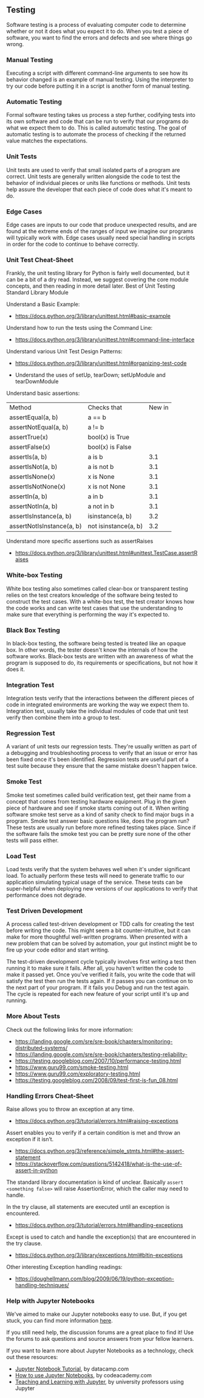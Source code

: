 ## Testing

Software testing is a process of evaluating computer code to determine whether or not it does what you expect it to do. When you test a piece of software, you want to find the errors and defects and see where things go wrong.

### Manual Testing
Executing a script with different command-line arguments to see how its behavior changed is an example of manual testing. Using the interpreter to try our code before putting it in a script is another form of manual testing.

### Automatic Testing
Formal software testing takes us process a step further, codifying tests into its own software and code that can be run to verify that our programs do what we expect them to do. This is called automatic testing. The goal of automatic testing is to automate the process of checking if the returned value matches the expectations.

### Unit Tests
Unit tests are used to verify that small isolated parts of a program are correct. Unit tests are generally written alongside the code to test the behavior of individual pieces or units like functions or methods. Unit tests help assure the developer that each piece of code does what it's meant to do.

### Edge Cases 
Edge cases are inputs to our code that produce unexpected results, and are found at the extreme ends of the ranges of input we imagine our programs will typically work with. Edge cases usually need special handling in scripts in order for the code to continue to behave correctly.

### Unit Test Cheat-Sheet

Frankly, the unit testing library for Python is fairly well documented, but it can be a bit of a dry read. Instead, we suggest covering the core module concepts, and then reading in more detail later.
Best of Unit Testing Standard Library Module

Understand a Basic Example:

- https://docs.python.org/3/library/unittest.html#basic-example

Understand how to run the tests using the Command Line:

- https://docs.python.org/3/library/unittest.html#command-line-interface

Understand various Unit Test Design Patterns:

- https://docs.python.org/3/library/unittest.html#organizing-test-code

- Understand the uses of setUp, tearDown; setUpModule and tearDownModule

Understand basic assertions:

|  |  |  |
|--|--|--|
|Method|Checks that|New in |
|assertEqual(a, b)|	a == b|	|
|assertNotEqual(a, b)|	a != b|	|
|assertTrue(x)|	bool(x) is True|	|
|assertFalse(x)|	bool(x) is False|	|
|assertIs(a, b)|	a is b|	3.1|
|assertIsNot(a, b)|	a is not b|	3.1|
|assertIsNone(x)|	x is None|	3.1|
|assertIsNotNone(x)|	x is not None|	3.1|
|assertIn(a, b)|	a in b|	3.1|
|assertNotIn(a, b)|	a not in b|	3.1|
|assertIsInstance(a, b)|	isinstance(a, b)|	3.2|
|assertNotIsInstance(a, b)|	not isinstance(a, b)|	3.2|

Understand more specific assertions such as assertRaises

- https://docs.python.org/3/library/unittest.html#unittest.TestCase.assertRaises

### White-box Testing 
White box testing also sometimes called clear-box or transparent testing relies on the test creators knowledge of the software being tested to construct the test cases. With a white-box test, the test creator knows how the code works and can write test cases that use the understanding to make sure that everything is performing the way it's expected to. 

### Black Box Testing
In black-box testing, the software being tested is treated like an opaque box. In other words, the tester doesn't know the internals of how the software works. Black-box tests are written with an awareness of what the program is supposed to do, its requirements or specifications, but not how it does it.

### Integration Test
Integration tests verify that the interactions between the different pieces of code in integrated environments are working the way we expect them to. Integration test, usually take the individual modules of code that unit test verify then combine them into a group to test.

### Regression Test
A variant of unit tests our regression tests. They're usually written as part of a debugging and troubleshooting process to verify that an issue or error has been fixed once it's been identified. Regression tests are useful part of a test suite because they ensure that the same mistake doesn't happen twice.

### Smoke Test
Smoke test sometimes called build verification test, get their name from a concept that comes from testing hardware equipment. Plug in the given piece of hardware and see if smoke starts coming out of it. When writing software smoke test serve as a kind of sanity check to find major bugs in a program. Smoke test answer basic questions like, does the program run? These tests are usually run before more refined testing takes place. Since if the software fails the smoke test you can be pretty sure none of the other tests will pass either.

### Load Test
Load tests verify that the system behaves well when it's under significant load. To actually perform these tests will need to generate traffic to our application simulating typical usage of the service. These tests can be super-helpful when deploying new versions of our applications to verify that performance does not degrade.

### Test Driven Development
A process called test-driven development or TDD calls for creating the test before writing the code. This might seem a bit counter-intuitive, but it can make for more thoughtful well-written programs. When presented with a new problem that can be solved by automation, your gut instinct might be to fire up your code editor and start writing.

The test-driven development cycle typically involves first writing a test then running it to make sure it fails. After all, you haven't written the code to make it passed yet. Once you've verified it fails, you write the code that will satisfy the test then run the tests again. If it passes you can continue on to the next part of your program. If it fails you Debug and run the test again. The cycle is repeated for each new feature of your script until it's up and running.

### More About Tests

Check out the following links for more information:

- https://landing.google.com/sre/sre-book/chapters/monitoring-distributed-systems/
- https://landing.google.com/sre/sre-book/chapters/testing-reliability- 
- https://testing.googleblog.com/2007/10/performance-testing.html
- https://www.guru99.com/smoke-testing.html
- https://www.guru99.com/exploratory-testing.html
- https://testing.googleblog.com/2008/09/test-first-is-fun_08.html

### Handling Errors Cheat-Sheet

Raise allows you to throw an exception at any time.

- https://docs.python.org/3/tutorial/errors.html#raising-exceptions

Assert enables you to verify if a certain condition is met and throw an exception if it isn’t.

- https://docs.python.org/3/reference/simple_stmts.html#the-assert-statement
- https://stackoverflow.com/questions/5142418/what-is-the-use-of-assert-in-python

The standard library documentation is kind of unclear. Basically `assert <something false>` will raise AssertionError, which the caller may need to handle.

In the try clause, all statements are executed until an exception is encountered.

- https://docs.python.org/3/tutorial/errors.html#handling-exceptions

Except is used to catch and handle the exception(s) that are encountered in the try clause.

- https://docs.python.org/3/library/exceptions.html#bltin-exceptions

Other interesting Exception handling readings:

- https://doughellmann.com/blog/2009/06/19/python-exception-handling-techniques/

### Help with Jupyter Notebooks

We've aimed to make our Jupyter notebooks easy to use. But, if you get stuck, you can find more information [here](https://learner.coursera.help/hc/en-us/articles/360004995312-Solve-problems-with-Jupyter-Notebooks).

If you still need help, the discussion forums are a great place to find it! Use the forums to ask questions and source answers from your fellow learners.

If you want to learn more about Jupyter Notebooks as a technology, check out these resources:

- [Jupyter Notebook Tutorial](https://www.datacamp.com/community/tutorials/tutorial-jupyter-notebook), by datacamp.com
- [How to use Jupyter Notebooks](https://www.codecademy.com/articles/how-to-use-jupyter-notebooks), by codeacademy.com
- [Teaching and Learning with Jupyter](https://jupyter4edu.github.io/jupyter-edu-book/), by university professors using Jupyter